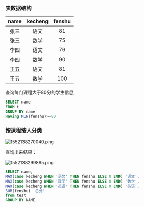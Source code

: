 ### 表数据结构

| name | kecheng | fenshu |
| :--: | :-----: | :----: |
| 张三 |  语文   |   81   |
| 张三 |  数学   |   75   |
| 李四 |  语文   |   76   |
| 李四 |  数学   |   90   |
| 王五 |  语文   |   81   |
| 王五 |  数学   |  100   |

查询每门课程大于80分的学生信息

```sql
SELECT name
FROM t
GROUP BY name
Having MIN(fenshu)>=80
```



### 按课程按人分类

![1552138270040.png](https://gitee.com/linqin07/pic/raw/master/1552138270040.png)

查询出来结果：

![1552138299895.png](https://gitee.com/linqin07/pic/raw/master/1552138299895.png)

```sql
SELECT name,
MAX(case kecheng WHEN '语文' THEN fenshu ELSE 0 END) '语文',
MAX(case kecheng WHEN '数学' THEN fenshu ELSE 0 END) '数学',
MAX(case kecheng WHEN '英语' THEN fenshu ELSE 0 END) '英语',
SUM(fenshu) '总分'
from test
GROUP BY NAME
```